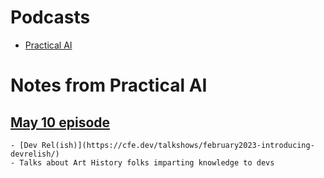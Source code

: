 # Podcasts

- [Practical AI](https://changelog.com/practicalai)

# Notes from Practical AI

## [May 10 episode](https://changelog.com/practicalai/223)

    - [Dev Rel(ish)](https://cfe.dev/talkshows/february2023-introducing-devrelish/)
    - Talks about Art History folks imparting knowledge to devs

